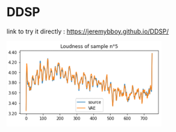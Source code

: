 # DDSP

link to try it directly : 
https://jeremybboy.github.io/DDSP/

[](images/loudness_5.png)
<img src="Images/loudness_5.png"
     alt="Markdown Monster icon"
     style="float: left; margin-right: 10px;" />
